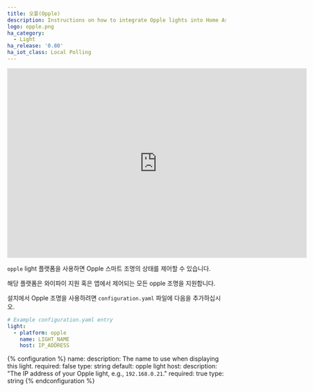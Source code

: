 ```yaml
---
title: 오플(Opple)
description: Instructions on how to integrate Opple lights into Home Assistant.
logo: opple.png
ha_category:
  - Light
ha_release: '0.80'
ha_iot_class: Local Polling
---
```


<iframe width="690" height="437" src="https://www.youtube.com/embed/npWKc7gzgdo" frameborder="0" allow="accelerometer; autoplay; encrypted-media; gyroscope; picture-in-picture" allowfullscreen></iframe>

`opple` light 플랫폼을 사용하면 Opple 스마트 조명의 상태를 제어할 수 있습니다.

해당 플랫폼은 와이파이 지원 혹은 앱에서 제어되는 모든 opple 조명을 지원합니다. 

설치에서 Opple 조명을 사용하려면 `configuration.yaml` 파일에 다음을 추가하십시오.

```yaml
# Example configuration.yaml entry
light:
  - platform: opple
    name: LIGHT_NAME
    host: IP_ADDRESS
```

{% configuration %}
name:
  description: The name to use when displaying this light.
  required: false
  type: string
  default: opple light
host:
  description: "The IP address of your Opple light, e.g., `192.168.0.21`."
  required: true
  type: string
{% endconfiguration %}
